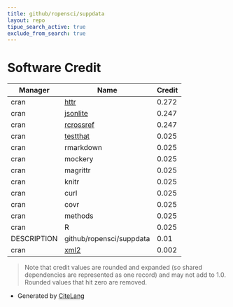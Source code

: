 ```yaml
---
title: github/ropensci/suppdata
layout: repo
tipue_search_active: true
exclude_from_search: true
---
```

# Software Credit

|Manager|Name|Credit|
|-------|----|------|
|cran|[httr](https://httr.r-lib.org/)|0.272|
|cran|[jsonlite](https://arxiv.org/abs/1403.2805 (paper))|0.247|
|cran|[rcrossref](https://github.com/ropensci/rcrossref)|0.247|
|cran|[testthat](https://testthat.r-lib.org)|0.025|
|cran|rmarkdown|0.025|
|cran|mockery|0.025|
|cran|magrittr|0.025|
|cran|knitr|0.025|
|cran|curl|0.025|
|cran|covr|0.025|
|cran|methods|0.025|
|cran|R|0.025|
|DESCRIPTION|github/ropensci/suppdata|0.01|
|cran|[xml2](https://xml2.r-lib.org/)|0.002|


> Note that credit values are rounded and expanded (so shared dependencies are represented as one record) and may not add to 1.0. Rounded values that hit zero are removed.


- Generated by [CiteLang](https://github.com/vsoch/citelang)
